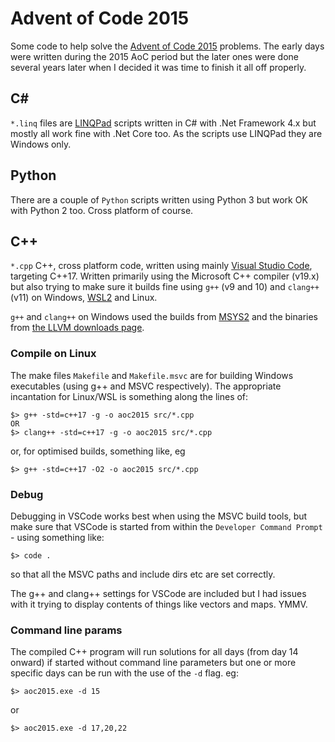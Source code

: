 # Advent of Code 2015

Some code to help solve the [Advent of Code 2015](https://adventofcode.com/2015) problems. The early days were written during the 2015 AoC period but the later ones were done several years later when I decided it was time to finish it all off properly.

## C#

`*.linq` files are [LINQPad](https://www.linqpad.net/) scripts written in C# with .Net Framework 4.x but mostly all work fine with .Net Core too. As the scripts use LINQPad they are Windows only.

## Python
There are a couple of `Python` scripts written using Python 3 but work OK with Python 2 too. Cross platform of course.

## C++
`*.cpp` C++, cross platform code, written using mainly [Visual Studio Code](https://code.visualstudio.com/), targeting C++17. Written primarily using the Microsoft C++ compiler (v19.x) but also trying to make sure it builds fine using `g++` (v9 and 10) and `clang++` (v11) on Windows, [WSL2](https://docs.microsoft.com/en-us/windows/wsl/) and Linux.

`g++` and `clang++` on Windows used the builds from [MSYS2](https://www.msys2.org/) and the binaries from [the LLVM downloads page](https://releases.llvm.org/download.html).

### Compile on Linux
The make files `Makefile` and `Makefile.msvc` are for building Windows executables (using g++ and MSVC respectively). The appropriate incantation for Linux/WSL is something along the lines of:

```
$> g++ -std=c++17 -g -o aoc2015 src/*.cpp
OR
$> clang++ -std=c++17 -g -o aoc2015 src/*.cpp
```
or, for optimised builds, something like, eg
```
$> g++ -std=c++17 -O2 -o aoc2015 src/*.cpp
```

### Debug
Debugging in VSCode works best when using the MSVC build tools, but make sure that VSCode is started from within the `Developer Command Prompt` - using something like:
```
$> code .
```
so that all the MSVC paths and include dirs etc are set correctly.

The g++ and clang++ settings for VSCode are included but I had issues with it trying to display contents of things like vectors and maps. YMMV.

### Command line params
The compiled C++ program will run solutions for all days (from day 14 onward) if started without command line parameters but one or more specific days can be run with the use of the `-d` flag. eg:

```
$> aoc2015.exe -d 15
```
or
```
$> aoc2015.exe -d 17,20,22
```